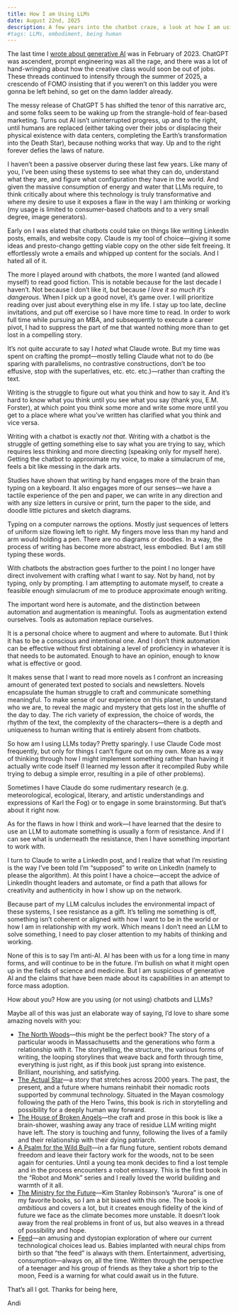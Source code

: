 ```yaml
---
title: How I am Using LLMs
date: August 22nd, 2025
description: A few years into the chatbot craze, a look at how I am using LLMs
#tags: LLMs, embodiment, being human
---
```


The last time I [wrote about generative AI](/the-becoming/llms) was in February of 2023. ChatGPT was ascendent, prompt engineering was all the rage, and there was a lot of hand-wringing about how the creative class would soon be out of jobs. These threads continued to intensify through the summer of 2025, a crescendo of FOMO insisting that if you weren’t on this ladder you were gonna be left behind, so get on the damn ladder already.

The messy release of ChatGPT 5 has shifted the tenor of this narrative arc, and some folks seem to be waking up from the strangle-hold of fear-based marketing. Turns out AI isn’t uninterrupted progress, up and to the right, until humans are replaced (either taking over their jobs or displacing their physical existence with data centers, completing the Earth’s transformation into the Death Star), because nothing works that way. Up and to the right forever defies the laws of nature.

I haven’t been a passive observer during these last few years. Like many of you, I’ve been using these systems to see what they can do, understand what they are, and figure what configuration they have in the world. And given the massive consumption of energy and water that LLMs require, to think critically about where this technology is truly transformative and where my desire to use it exposes a flaw in the way I am thinking or working (my usage is limited to consumer-based chatbots and to a very small degree, image generators).

Early on I was elated that chatbots could take on things like writing LinkedIn posts, emails, and website copy. Claude is my tool of choice—giving it some ideas and presto-chango getting viable copy on the other side felt freeing. It effortlessly wrote a emails and whipped up content for the socials. And I hated all of it.

The more I played around with chatbots, the more I wanted (and allowed myself) to read good fiction. This is notable because for the last decade I haven’t. Not because I don’t like it, but because _I love it so much it’s dangerous_. When I pick up a good novel, it’s game over. I will prioritize reading over just about everything else in my life. I stay up too late, decline invitations, and put off exercise so I have more time to read. In order to work full time while pursuing an MBA, and subsequently to execute a career pivot, I had to suppress the part of me that wanted nothing more than to get lost in a compelling story.  

It’s not quite accurate to say I _hated_ what Claude wrote. But my time was spent on crafting the prompt—mostly telling Claude what not to do (be sparing with parallelisms, no contrastive constructions, don’t be too effusive, stop with the superlatives, etc. etc. etc.)—rather than crafting the text.

Writing is the struggle to figure out what you think and how to say it. And it’s hard to know what you think until you see what you say (thank you, E.M. Forster), at which point you think some more and write some more until you get to a place where what you’ve written has clarified what you think and vice versa.

Writing with a chatbot is exactly _not that_. Writing with a chatbot is the struggle of getting something else to say what you are trying to say, which requires less thinking and more directing (speaking only for myself here). Getting the chatbot to approximate my voice, to make a simulacrum of me, feels a bit like messing in the dark arts.

Studies have shown that writing by hand engages more of the brain than typing on a keyboard. It also engages more of our senses—we have a tactile experience of the pen and paper, we can write in any direction and with any size letters in cursive or print, turn the paper to the side, and doodle little pictures and sketch diagrams.

Typing on a computer narrows the options. Mostly just sequences of letters of uniform size flowing left to right. My fingers move less than my hand and arm would holding a pen. There are no diagrams or doodles. In a way, the process of writing has become more abstract, less embodied. But I am still typing these words.

With chatbots the abstraction goes further to the point I no longer have direct involvement with crafting what I want to say. Not by hand, not by typing, only by prompting. I am attempting to automate myself, to create a feasible enough simulacrum of me to produce approximate enough writing.

The important word here is automate, and the distinction between automation and augmentation is meaningful. Tools as augmentation extend ourselves. Tools as automation replace ourselves.

It is a personal choice where to augment and where to automate. But I think it has to be a conscious and intentional one. And I don’t think automation can be effective without first obtaining a level of proficiency in whatever it is that needs to be automated. Enough to have an opinion, enough to know what is effective or good.

It makes sense that I want to read more novels as I confront an increasing amount of generated text posted to socials and newsletters. Novels encapsulate the human struggle to craft and communicate something meaningful. To make sense of our experience on this planet, to understand who we are, to reveal the magic and mystery that gets lost in the shuffle of the day to day. The rich variety of expression, the choice of words, the rhythm of the text, the complexity of the characters—there is a depth and uniqueness to human writing that is entirely absent from chatbots.

So how am I using LLMs today? Pretty sparingly. I use Claude Code most frequently, but only for things I can’t figure out on my own. More as a way of thinking through how I might implement something rather than having it actually write code itself (I learned my lesson after it recompiled Ruby while trying to debug a simple error, resulting in a pile of other problems).

Sometimes I have Claude do some rudimentary research (e.g. meteorological, ecological, literary, and artistic understandings and expressions of Karl the Fog) or to engage in some brainstorming. But that’s about it right now.

As for the flaws in how I think and work—I have learned that the desire to use an LLM to automate something is usually a form of resistance. And if I can see what is underneath the resistance, then I have something important to work with.

I turn to Claude to write a LinkedIn post, and I realize that what I’m resisting is the way I’ve been told I’m “supposed” to write on LinkedIn (namely to please the algorithm). At this point I have a choice—accept the advice of LinkedIn thought leaders and automate, or find a path that allows for creativity and authenticity in how I show up on the network.

Because part of my LLM calculus includes the environmental impact of these systems, I see resistance as a gift. It’s telling me something is off, something isn’t coherent or aligned with how I want to be in the world or how I am in relationship with my work. Which means I don’t need an LLM to solve something, I need to pay closer attention to my habits of thinking and working.

None of this is to say I’m anti-AI. AI has been with us for a long time in many forms, and will continue to be in the future. I’m bullish on what it might open up in the fields of science and medicine. But I am suspicious of generative AI and the claims that have been made about its capabilities in an attempt to force mass adoption.

How about you? How are you using (or not using) chatbots and LLMs?

Maybe all of this was just an elaborate way of saying, I’d love to share some amazing novels with you:

- [The North Woods](https://www.librarything.com/work/29983695/book/292954969)—this might be the perfect book? The story of a particular woods in Massachusetts and the generations who form a relationship with it. The storytelling, the structure, the various forms of writing, the looping storylines that weave back and forth through time, everything is just right, as if this book just sprang into existence. Brilliant, nourishing, and satisfying.
- [The Actual Star](https://www.librarything.com/work/26678762/book/292955036)—a story that stretches across 2000 years. The past, the present, and a future where humans reinhabit their nomadic roots supported by communal technology. Situated in the Mayan cosmology following the path of the Hero Twins, this book is rich in storytelling and possibility for a deeply human way forward.  
- [The House of Broken Angels](https://www.librarything.com/work/20642052/book/292955003)—the craft and prose in this book is like a brain-shower, washing away any trace of residue LLM writing might have left. The story is touching and funny, following the lives of a family and their relationship with their dying patriarch.
- [A Psalm for the Wild Built](https://www.librarything.com/work/24591029/book/292955023)—in a far flung future, sentient robots demand freedom and leave their factory work for the woods, not to be seen again for centuries. Until a young tea monk decides to find a lost temple and in the process encounters a robot emissary. This is the first book in the “Robot and Monk” series and I really loved the world building and warmth of it all.
- [The Ministry for the Future](https://www.librarything.com/work/24187137/book/292955059)—Kim Stanley Robinson’s “Aurora” is one of my favorite books, so I am a bit biased with this one. The book is _ambitious_ and covers a lot, but it creates enough fidelity of the kind of future we face as the climate becomes more unstable. It doesn’t look away from the real problems in front of us, but also weaves in a thread of possibility and hope.
- [Feed](https://www.librarything.com/work/55735/book/292955068)—an amusing and dystopian exploration of where our current technological choices lead us. Babies implanted with neural chips from birth so that “the feed” is always with them. Entertainment, advertising, consumption—always on, all the time. Written through the perspective of a teenager and his group of friends as they take a short trip to the moon, Feed is a warning for what could await us in the future.

That’s all I got. Thanks for being here,

Andi
